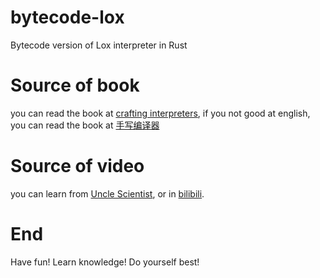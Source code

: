 # bytecode-lox
Bytecode version of Lox interpreter in Rust

# Source of book
you can read the book at [crafting interpreters](http://craftinginterpreters.com/contents.html), if you not good at english, you can read the book at [手写编译器](https://readonly.link/books/https://raw.githubusercontent.com/GuoYaxiang/craftinginterpreters_zh/main/book.json?front-matter=contents)

# Source of video
you can learn from [Uncle Scientist](https://www.youtube.com/watch?v=WdoAJ_ouWRM&list=PLib6-zlkjfXluRjBgK8grQH2IUSZjn-YN), or in [bilibili](https://www.bilibili.com/video/BV12R4y1v7jw).

# End
Have fun! Learn knowledge! Do yourself best!